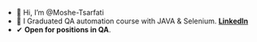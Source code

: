 - 👋 Hi, I’m @Moshe-Tsarfati
- 🌱 I Graduated QA automation course with JAVA & Selenium.
  [**LinkedIn**](https://www.linkedin.com/in/moshe-tsarfati-5a9490208)
- ✔ **Open for positions in QA**.

<!---
Moshe-Tsarfati/Moshe-Tsarfati is a ✨ special ✨ repository because its `README.md` (this file) appears on your GitHub profile.
You can click the Preview link to take a look at your changes.
--->
